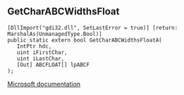 ## GetCharABCWidthsFloat

```
[DllImport("gdi32.dll", SetLastError = true)] [return: MarshalAs(UnmanagedType.Bool)]
public static extern bool GetCharABCWidthsFloatA(
   IntPtr hdc,
   uint iFirstChar,
   uint iLastChar,
   [Out] ABCFLOAT[] lpABCF
);
```

[Microsoft documentation](https://docs.microsoft.com/en-us/windows/win32/api/wingdi/nf-wingdi-getcharabcwidthsfloata)
